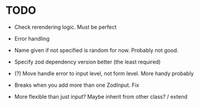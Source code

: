 # TODO

- Check rerendering logic. Must be perfect

- Error handling

- Name given if not specified is random for now. Probably not good.

- Specify zod dependency version better (the least required)

- (?) Move handle error to input level, not form level. More handy probably

- Breaks when you add more than one ZodInput. Fix

- More flexible than just input? Maybe inherit from other class? / extend